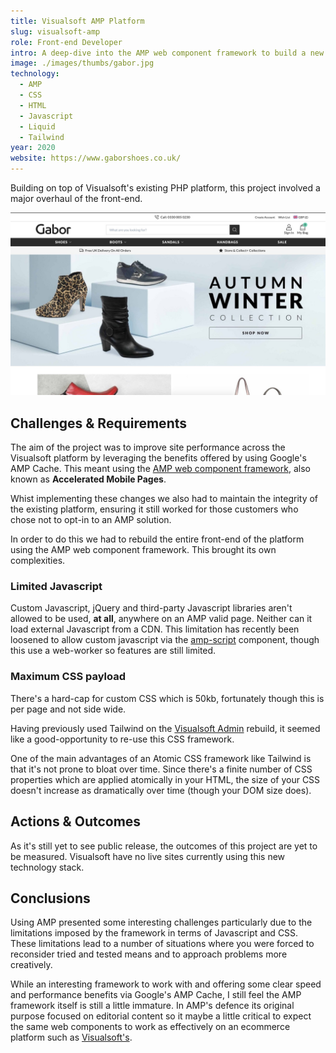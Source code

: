 ```yaml
---
title: Visualsoft AMP Platform
slug: visualsoft-amp
role: Front-end Developer
intro: A deep-dive into the AMP web component framework to build a new front-end for Visualsoft's ecommerce platform.
image: ./images/thumbs/gabor.jpg
technology:
  - AMP
  - CSS
  - HTML
  - Javascript
  - Liquid
  - Tailwind
year: 2020
website: https://www.gaborshoes.co.uk/
---
```


Building on top of Visualsoft's existing PHP platform, this project involved a major overhaul of the front-end.

[![Screenshot of Gabor Shoes AMP website](./images/gabor.jpg)](./images/gabor.jpg)

## Challenges & Requirements

The aim of the project was to improve site performance across the Visualsoft platform by leveraging the benefits offered by using Google's AMP Cache. This meant using the [AMP web component framework](https://amp.dev/), also known as **Accelerated Mobile Pages**.

Whist implementing these changes we also had to maintain the integrity of the existing platform, ensuring it still worked for those customers who chose not to opt-in to an AMP solution.


In order to do this we had to rebuild the entire front-end of the platform using the AMP web component framework. This brought its own complexities.

### Limited Javascript

Custom Javascript, jQuery and third-party Javascript libraries aren't allowed to be used, **at all**, anywhere on an AMP valid page. Neither can it load external Javascript from a CDN. This limitation has recently been loosened to allow custom javascript via the [amp-script](https://amp.dev/documentation/components/amp-script/) component, though this use a web-worker so features are still limited.

### Maximum CSS payload

There's a hard-cap for custom CSS which is 50kb, fortunately though this is per page and not side wide.

Having previously used Tailwind on the [Visualsoft Admin](/visualsoft-admin) rebuild, it seemed like a good-opportunity to re-use this CSS framework.

One of the main advantages of an Atomic CSS framework like Tailwind is that it's not prone to bloat over time. Since there's a finite number of CSS properties which are applied atomically in your HTML, the size of your CSS doesn't increase as dramatically over time (though your DOM size does).

## Actions & Outcomes

As it's still yet to see public release, the outcomes of this project are yet to be measured. Visualsoft have no live sites currently using this new technology stack.

## Conclusions

Using AMP presented some interesting challenges particularly due to the limitations imposed by the framework in terms of Javascript and CSS. These limitations lead to a number of situations where you were forced to reconsider tried and tested means and to approach problems more creatively.

While an interesting framework to work with and offering some clear speed and performance benefits via Google's AMP Cache, I still feel the AMP framework itself is still a little immature. In AMP's defence its original purpose focused on editorial content so it maybe a little critical to expect the same web components to work as effectively on an ecommerce platform such as [Visualsoft's](https://www.visualsoft.co.uk/).
